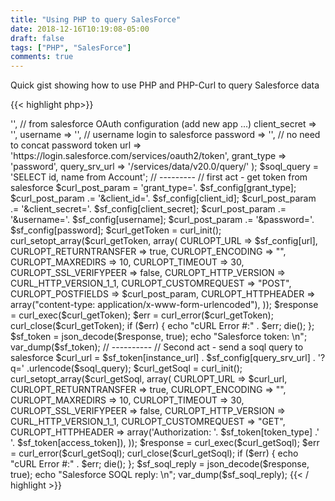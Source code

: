 ```yaml
---
title: "Using PHP to query SalesForce"
date: 2018-12-16T10:19:08-05:00
draft: false
tags: ["PHP", "SalesForce"]
comments: true
---
```


Quick gist showing how to use PHP and PHP-Curl to query Salesforce data 

<!--more-->

{{< highlight php>}}

<?php

$sf_config = array(
	client_id     => '', // from salesforce OAuth configuration (add new app ...)
	client_secret => '',
	username      => '', // username login to salesforce
	password      => '', // no need to concat password token
	url           => 'https://login.salesforce.com/services/oauth2/token',
	grant_type    => 'password',
	query_srv_url => '/services/data/v20.0/query/'
);

$soql_query = 'SELECT id, name from Account';

// ---------
// first act - get token from salesforce

$curl_post_param  = 'grant_type='. $sf_config[grant_type];
$curl_post_param .= '&client_id='. $sf_config[client_id];
$curl_post_param .= '&client_secret='. $sf_config[client_secret];
$curl_post_param .= '&username='. $sf_config[username];
$curl_post_param .= '&password='. $sf_config[password];

$curl_getToken = curl_init();

curl_setopt_array($curl_getToken, array(
	CURLOPT_URL            => $sf_config[url],
	CURLOPT_RETURNTRANSFER => true,
	CURLOPT_ENCODING       => "",
	CURLOPT_MAXREDIRS      => 10,
	CURLOPT_TIMEOUT        => 30,
	CURLOPT_SSL_VERIFYPEER => false,
	CURLOPT_HTTP_VERSION   => CURL_HTTP_VERSION_1_1,
	CURLOPT_CUSTOMREQUEST  => "POST",
	CURLOPT_POSTFIELDS     => $curl_post_param,
	CURLOPT_HTTPHEADER     => array("content-type: application/x-www-form-urlencoded"),
));

$response = curl_exec($curl_getToken);
$err      = curl_error($curl_getToken);

curl_close($curl_getToken);

if ($err)
{
	echo "cURL Error #:" . $err;
	die();
};

$sf_token = json_decode($response, true);

echo "Salesforce token: \n";
var_dump($sf_token);

// ----------
// Second act - send a soql query to salesforce

$curl_url = $sf_token[instance_url] . $sf_config[query_srv_url] . '?q=' .urlencode($soql_query);

$curl_getSoql = curl_init();
curl_setopt_array($curl_getSoql, array(
	CURLOPT_URL            => $curl_url,
	CURLOPT_RETURNTRANSFER => true,
	CURLOPT_ENCODING       => "",
	CURLOPT_MAXREDIRS      => 10,
	CURLOPT_TIMEOUT        => 30,
	CURLOPT_SSL_VERIFYPEER => false,
	CURLOPT_HTTP_VERSION   => CURL_HTTP_VERSION_1_1,
	CURLOPT_CUSTOMREQUEST  => "GET",
	CURLOPT_HTTPHEADER     => array('Authorization: '. $sf_token[token_type] .' '. $sf_token[access_token]),
));

$response = curl_exec($curl_getSoql);
$err      = curl_error($curl_getSoql);

curl_close($curl_getSoql);

if ($err)
{
	echo "cURL Error #:" . $err;
	die();
};

$sf_soql_reply = json_decode($response, true);
echo "Salesforce SOQL reply: \n";
var_dump($sf_soql_reply);

{{< / highlight >}}
